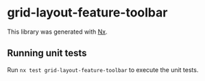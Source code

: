 # grid-layout-feature-toolbar

This library was generated with [Nx](https://nx.dev).

## Running unit tests

Run `nx test grid-layout-feature-toolbar` to execute the unit tests.
